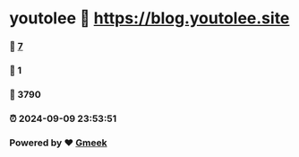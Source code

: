 # youtolee :link: https://blog.youtolee.site 
### :page_facing_up: [7](https://blog.youtolee.site/tag.html) 
### :speech_balloon: 1 
### :hibiscus: 3790 
### :alarm_clock: 2024-09-09 23:53:51 
### Powered by :heart: [Gmeek](https://github.com/Meekdai/Gmeek)
